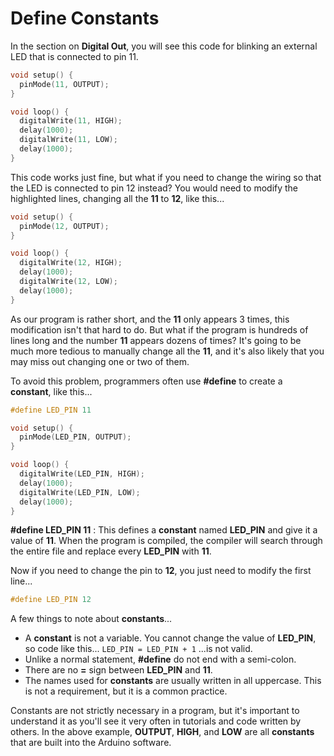 # Define Constants

In the section on **Digital Out**, you will see this code for blinking an external LED that is connected to pin 11.

```cpp hl_lines="2 6 8"
void setup() {
  pinMode(11, OUTPUT);
}

void loop() {
  digitalWrite(11, HIGH);
  delay(1000);
  digitalWrite(11, LOW);
  delay(1000);
}
```

This code works just fine, but what if you need to change the wiring so that the LED is connected to pin 12 instead?
You would need to modify the highlighted lines, changing all the **11** to **12**, like this...

```cpp hl_lines="2 6 8"
void setup() {
  pinMode(12, OUTPUT);
}

void loop() {
  digitalWrite(12, HIGH);
  delay(1000);
  digitalWrite(12, LOW);
  delay(1000);
}
```

As our program is rather short, and the **11** only appears 3 times, this modification isn't that hard to do.
But what if the program is hundreds of lines long and the number **11** appears dozens of times?
It's going to be much more tedious to manually change all the **11**, and it's also likely that you may miss out changing one or two of them.

To avoid this problem, programmers often use **#define** to create a **constant**, like this...

```cpp hl_lines="1"
#define LED_PIN 11

void setup() {
  pinMode(LED_PIN, OUTPUT);
}

void loop() {
  digitalWrite(LED_PIN, HIGH);
  delay(1000);
  digitalWrite(LED_PIN, LOW);
  delay(1000);
}
```

**#define LED_PIN 11** : This defines a **constant** named **LED_PIN** and give it a value of **11**.
When the program is compiled, the compiler will search through the entire file and replace every **LED_PIN** with **11**.

Now if you need to change the pin to **12**, you just need to modify the first line...

```cpp
#define LED_PIN 12
```

A few things to note about **constants**...

* A **constant** is not a variable. You cannot change the value of **LED_PIN**, so code like this... ```LED_PIN = LED_PIN + 1``` ...is not valid.
* Unlike a normal statement, **#define** do not end with a semi-colon.
* There are no **=** sign between **LED_PIN** and **11**.
* The names used for **constants** are usually written in all uppercase. This is not a requirement, but it is a common practice.

<div class="tip">
Constants are not strictly necessary in a program, but it's important to understand it as you'll see it very often in tutorials and code written by others.
In the above example, <strong>OUTPUT</strong>, <strong>HIGH</strong>, and <strong>LOW</strong> are all <strong>constants</strong> that are built into the Arduino software.
</div>